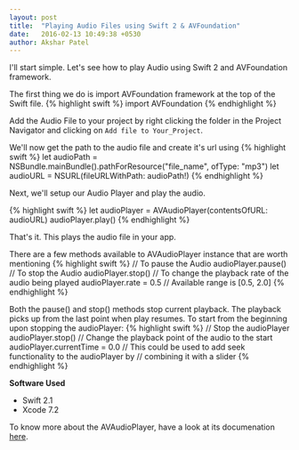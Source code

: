 ```yaml
---
layout: post
title:  "Playing Audio Files using Swift 2 & AVFoundation"
date:   2016-02-13 10:49:38 +0530
author: Akshar Patel
---
```


I'll start simple. Let's see how to play Audio using Swift 2 and AVFoundation framework.

The first thing we do is import AVFoundation framework at the top of the Swift file.
{% highlight swift %}
import AVFoundation
{% endhighlight %}

Add the Audio File to your project by right clicking the folder in the Project
Navigator and clicking on `Add file to Your_Project`.

We'll now get the path to the audio file and create it's url using
{% highlight swift %}
let audioPath = NSBundle.mainBundle().pathForResource("file_name", ofType: "mp3")
let audioURL = NSURL(fileURLWithPath: audioPath!)
{% endhighlight %}

Next, we'll setup our Audio Player and play the audio.

{% highlight swift %}
let audioPlayer = AVAudioPlayer(contentsOfURL: audioURL)
audioPlayer.play()
{% endhighlight %}

That's it. This plays the audio file in your app.

There are a few methods available to AVAudioPlayer instance that are worth mentioning
{% highlight swift %}
// To pause the Audio
audioPlayer.pause()
// To stop the Audio
audioPlayer.stop() 
// To change the playback rate of the audio being played
audioPlayer.rate = 0.5 // Available range is [0.5, 2.0]
{% endhighlight %} 

Both the pause() and stop() methods stop current playback. The playback picks up from the last 
point when play resumes. To start from the beginning upon stopping the
audioPlayer:
{% highlight swift %}
// Stop the audioPlayer
audioPlayer.stop()
// Change the playback point of the audio to the start
audioPlayer.currentTime = 0.0 // This could be used to add seek functionality to the audioPlayer by 
// combining it with a slider
{% endhighlight %}

**Software Used**

- Swift 2.1
- Xcode 7.2

To know more about the AVAudioPlayer, have a look at its documenation [here](https://developer.apple.com/library/ios/documentation/AVFoundation/Reference/AVAudioPlayerClassReference/).

